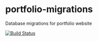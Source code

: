 # portfolio-migrations
Database migrations for portfolio website

[![Build Status](https://travis-ci.com/slipperthepanda/portfolio-migrations.svg?branch=master)](https://travis-ci.com/slipperthepanda/portfolio-migrations)
